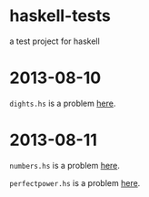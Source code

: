 haskell-tests
=============

a test project for haskell

2013-08-10
==========

`dights.hs` is a problem [here](https://www.contesthunter.org/Contest/%E5%88%9D%E5%AD%A6%E6%AC%A2%E4%B9%90%E8%B5%9B%20%EF%BC%831%28FSOI-1307%29/Problem/Show/%E7%AC%A8%E7%AC%A8%E7%9A%84%E7%BC%96%E7%A0%81).

2013-08-11
==========

`numbers.hs` is a problem [here](https://www.contesthunter.org/Contest/%E6%9A%91%E5%81%87NOIP%E7%B3%BB%E5%88%97%E6%A8%A1%E6%8B%9F%E8%B5%9B/Problem/Show/%E5%8F%A6%E7%B1%BB%E5%8C%BA%E9%97%B4%E5%92%8C).

`perfectpower.hs` is a problem [here](http://dailyhaskellexercise.tumblr.com/post/57947016925/test-if-a-integer-is-a-perfect-power).

